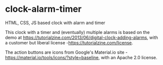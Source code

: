 # clock-alarm-timer
HTML, CSS, JS based clock with alarm and timer

This clock with a timer and (eventually) multiple alarms is based on the demo at https://tutorialzine.com/2013/06/digital-clock-adding-alarms, with a customer but liberal license -https://tutorialzine.com/license.


The action buttons are icons from Google's Material.io site - https://material.io/tools/icons/?style=baseline, with an Apache 2.0 license.
